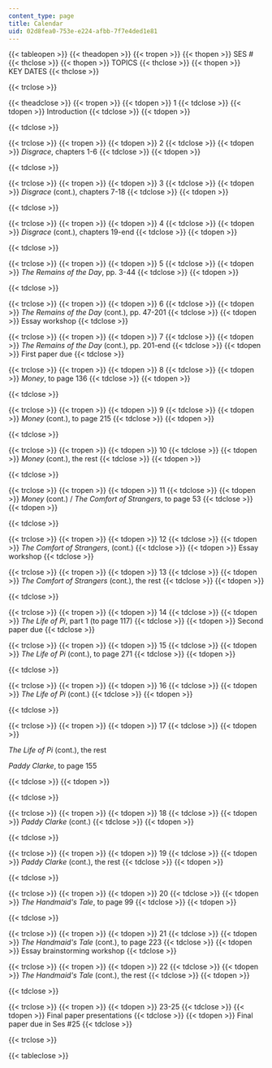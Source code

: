 ```yaml
---
content_type: page
title: Calendar
uid: 02d8fea0-753e-e224-afbb-7f7e4ded1e81
---
```


{{< tableopen >}}
{{< theadopen >}}
{{< tropen >}}
{{< thopen >}}
SES #
{{< thclose >}}
{{< thopen >}}
TOPICS
{{< thclose >}}
{{< thopen >}}
KEY DATES
{{< thclose >}}

{{< trclose >}}

{{< theadclose >}}
{{< tropen >}}
{{< tdopen >}}
1
{{< tdclose >}}
{{< tdopen >}}
Introduction
{{< tdclose >}}
{{< tdopen >}}

{{< tdclose >}}

{{< trclose >}}
{{< tropen >}}
{{< tdopen >}}
2
{{< tdclose >}}
{{< tdopen >}}
_Disgrace_, chapters 1-6
{{< tdclose >}}
{{< tdopen >}}

{{< tdclose >}}

{{< trclose >}}
{{< tropen >}}
{{< tdopen >}}
3
{{< tdclose >}}
{{< tdopen >}}
_Disgrace_ (cont.), chapters 7-18
{{< tdclose >}}
{{< tdopen >}}

{{< tdclose >}}

{{< trclose >}}
{{< tropen >}}
{{< tdopen >}}
4
{{< tdclose >}}
{{< tdopen >}}
_Disgrace_ (cont.), chapters 19-end
{{< tdclose >}}
{{< tdopen >}}

{{< tdclose >}}

{{< trclose >}}
{{< tropen >}}
{{< tdopen >}}
5
{{< tdclose >}}
{{< tdopen >}}
_The Remains of the Day_, pp. 3-44
{{< tdclose >}}
{{< tdopen >}}

{{< tdclose >}}

{{< trclose >}}
{{< tropen >}}
{{< tdopen >}}
6
{{< tdclose >}}
{{< tdopen >}}
_The Remains of the Day_ (cont.), pp. 47-201
{{< tdclose >}}
{{< tdopen >}}
Essay workshop
{{< tdclose >}}

{{< trclose >}}
{{< tropen >}}
{{< tdopen >}}
7
{{< tdclose >}}
{{< tdopen >}}
_The Remains of the Day_ (cont.), pp. 201-end
{{< tdclose >}}
{{< tdopen >}}
First paper due
{{< tdclose >}}

{{< trclose >}}
{{< tropen >}}
{{< tdopen >}}
8
{{< tdclose >}}
{{< tdopen >}}
_Money_, to page 136
{{< tdclose >}}
{{< tdopen >}}

{{< tdclose >}}

{{< trclose >}}
{{< tropen >}}
{{< tdopen >}}
9
{{< tdclose >}}
{{< tdopen >}}
_Money_ (cont.), to page 215
{{< tdclose >}}
{{< tdopen >}}

{{< tdclose >}}

{{< trclose >}}
{{< tropen >}}
{{< tdopen >}}
10
{{< tdclose >}}
{{< tdopen >}}
_Money_ (cont.), the rest
{{< tdclose >}}
{{< tdopen >}}

{{< tdclose >}}

{{< trclose >}}
{{< tropen >}}
{{< tdopen >}}
11
{{< tdclose >}}
{{< tdopen >}}
_Money_ (cont.) / _The Comfort of Strangers_, to page 53
{{< tdclose >}}
{{< tdopen >}}

{{< tdclose >}}

{{< trclose >}}
{{< tropen >}}
{{< tdopen >}}
12
{{< tdclose >}}
{{< tdopen >}}
_The Comfort of Strangers_, (cont.)
{{< tdclose >}}
{{< tdopen >}}
Essay workshop
{{< tdclose >}}

{{< trclose >}}
{{< tropen >}}
{{< tdopen >}}
13
{{< tdclose >}}
{{< tdopen >}}
_The Comfort of Strangers_ (cont.), the rest
{{< tdclose >}}
{{< tdopen >}}

{{< tdclose >}}

{{< trclose >}}
{{< tropen >}}
{{< tdopen >}}
14
{{< tdclose >}}
{{< tdopen >}}
_The Life of Pi_, part 1 (to page 117)
{{< tdclose >}}
{{< tdopen >}}
Second paper due
{{< tdclose >}}

{{< trclose >}}
{{< tropen >}}
{{< tdopen >}}
15
{{< tdclose >}}
{{< tdopen >}}
_The Life of Pi_ (cont.), to page 271
{{< tdclose >}}
{{< tdopen >}}

{{< tdclose >}}

{{< trclose >}}
{{< tropen >}}
{{< tdopen >}}
16
{{< tdclose >}}
{{< tdopen >}}
_The Life of Pi_ (cont.)
{{< tdclose >}}
{{< tdopen >}}

{{< tdclose >}}

{{< trclose >}}
{{< tropen >}}
{{< tdopen >}}
17
{{< tdclose >}}
{{< tdopen >}}


_The Life of Pi_ (cont.), the rest

_Paddy Clarke_, to page 155


{{< tdclose >}}
{{< tdopen >}}

{{< tdclose >}}

{{< trclose >}}
{{< tropen >}}
{{< tdopen >}}
18
{{< tdclose >}}
{{< tdopen >}}
_Paddy Clarke_ (cont.)
{{< tdclose >}}
{{< tdopen >}}

{{< tdclose >}}

{{< trclose >}}
{{< tropen >}}
{{< tdopen >}}
19
{{< tdclose >}}
{{< tdopen >}}
_Paddy Clarke_ (cont.), the rest
{{< tdclose >}}
{{< tdopen >}}

{{< tdclose >}}

{{< trclose >}}
{{< tropen >}}
{{< tdopen >}}
20
{{< tdclose >}}
{{< tdopen >}}
_The Handmaid's Tale_, to page 99
{{< tdclose >}}
{{< tdopen >}}

{{< tdclose >}}

{{< trclose >}}
{{< tropen >}}
{{< tdopen >}}
21
{{< tdclose >}}
{{< tdopen >}}
_The Handmaid's Tale_ (cont.), to page 223
{{< tdclose >}}
{{< tdopen >}}
Essay brainstorming workshop
{{< tdclose >}}

{{< trclose >}}
{{< tropen >}}
{{< tdopen >}}
22
{{< tdclose >}}
{{< tdopen >}}
_The Handmaid's Tale_ (cont.), the rest
{{< tdclose >}}
{{< tdopen >}}

{{< tdclose >}}

{{< trclose >}}
{{< tropen >}}
{{< tdopen >}}
23-25
{{< tdclose >}}
{{< tdopen >}}
Final paper presentations
{{< tdclose >}}
{{< tdopen >}}
Final paper due in Ses #25
{{< tdclose >}}

{{< trclose >}}

{{< tableclose >}}